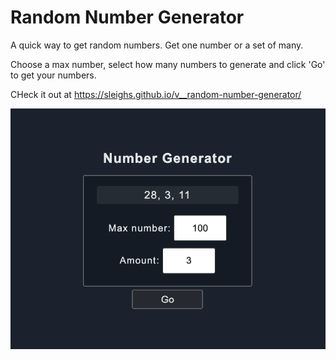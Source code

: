 # Random Number Generator

A quick way to get random numbers. Get one number or a set of many. 

Choose a max number, select how many numbers to generate and click 'Go' to get your numbers.

CHeck it out at https://sleighs.github.io/v__random-number-generator/


![](assets/num-gen-screen1.png)
